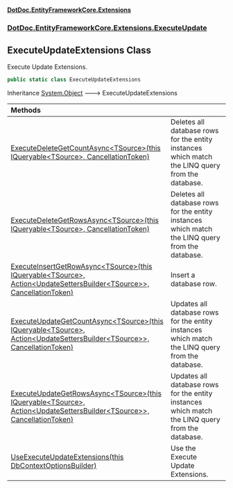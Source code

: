 #### [DotDoc\.EntityFrameworkCore\.Extensions](Home.md 'Home')
### [DotDoc\.EntityFrameworkCore\.Extensions\.ExecuteUpdate](DotDoc.EntityFrameworkCore.Extensions.ExecuteUpdate.md 'DotDoc\.EntityFrameworkCore\.Extensions\.ExecuteUpdate')

## ExecuteUpdateExtensions Class

Execute Update Extensions\.

```csharp
public static class ExecuteUpdateExtensions
```

Inheritance [System\.Object](https://learn.microsoft.com/en-us/dotnet/api/system.object 'System\.Object') &#129106; ExecuteUpdateExtensions

| Methods | |
| :--- | :--- |
| [ExecuteDeleteGetCountAsync&lt;TSource&gt;\(this IQueryable&lt;TSource&gt;, CancellationToken\)](ExecuteUpdateExtensions.ExecuteDeleteGetCountAsync.G97QR4KV4O29CW7NA8M4LK6Y9.md 'DotDoc\.EntityFrameworkCore\.Extensions\.ExecuteUpdate\.ExecuteUpdateExtensions\.ExecuteDeleteGetCountAsync\<TSource\>\(this System\.Linq\.IQueryable\<TSource\>, System\.Threading\.CancellationToken\)') | Deletes all database rows for the entity instances which match the LINQ query from the database\. |
| [ExecuteDeleteGetRowsAsync&lt;TSource&gt;\(this IQueryable&lt;TSource&gt;, CancellationToken\)](ExecuteUpdateExtensions.ExecuteDeleteGetRowsAsync.NTUQ2MDCRFBCNFH2RN8XRNMZD.md 'DotDoc\.EntityFrameworkCore\.Extensions\.ExecuteUpdate\.ExecuteUpdateExtensions\.ExecuteDeleteGetRowsAsync\<TSource\>\(this System\.Linq\.IQueryable\<TSource\>, System\.Threading\.CancellationToken\)') | Deletes all database rows for the entity instances which match the LINQ query from the database\. |
| [ExecuteInsertGetRowAsync&lt;TSource&gt;\(this IQueryable&lt;TSource&gt;, Action&lt;UpdateSettersBuilder&lt;TSource&gt;&gt;, CancellationToken\)](ExecuteUpdateExtensions.ExecuteInsertGetRowAsync.N5L33IBE12KL0PYEFJPPG95GB.md 'DotDoc\.EntityFrameworkCore\.Extensions\.ExecuteUpdate\.ExecuteUpdateExtensions\.ExecuteInsertGetRowAsync\<TSource\>\(this System\.Linq\.IQueryable\<TSource\>, System\.Action\<Microsoft\.EntityFrameworkCore\.Query\.UpdateSettersBuilder\<TSource\>\>, System\.Threading\.CancellationToken\)') | Insert a database row\. |
| [ExecuteUpdateGetCountAsync&lt;TSource&gt;\(this IQueryable&lt;TSource&gt;, Action&lt;UpdateSettersBuilder&lt;TSource&gt;&gt;, CancellationToken\)](ExecuteUpdateExtensions.ExecuteUpdateGetCountAsync.XC1YSL32OLE3CRODZ3B8A41E8.md 'DotDoc\.EntityFrameworkCore\.Extensions\.ExecuteUpdate\.ExecuteUpdateExtensions\.ExecuteUpdateGetCountAsync\<TSource\>\(this System\.Linq\.IQueryable\<TSource\>, System\.Action\<Microsoft\.EntityFrameworkCore\.Query\.UpdateSettersBuilder\<TSource\>\>, System\.Threading\.CancellationToken\)') | Updates all database rows for the entity instances which match the LINQ query from the database\. |
| [ExecuteUpdateGetRowsAsync&lt;TSource&gt;\(this IQueryable&lt;TSource&gt;, Action&lt;UpdateSettersBuilder&lt;TSource&gt;&gt;, CancellationToken\)](ExecuteUpdateExtensions.ExecuteUpdateGetRowsAsync.LEJYPFLS4A2L2NUD20LJMS76E.md 'DotDoc\.EntityFrameworkCore\.Extensions\.ExecuteUpdate\.ExecuteUpdateExtensions\.ExecuteUpdateGetRowsAsync\<TSource\>\(this System\.Linq\.IQueryable\<TSource\>, System\.Action\<Microsoft\.EntityFrameworkCore\.Query\.UpdateSettersBuilder\<TSource\>\>, System\.Threading\.CancellationToken\)') | Updates all database rows for the entity instances which match the LINQ query from the database\. |
| [UseExecuteUpdateExtensions\(this DbContextOptionsBuilder\)](ExecuteUpdateExtensions.UseExecuteUpdateExtensions.8EVJGRS4YF4T3EF3YO0SQPB69.md 'DotDoc\.EntityFrameworkCore\.Extensions\.ExecuteUpdate\.ExecuteUpdateExtensions\.UseExecuteUpdateExtensions\(this Microsoft\.EntityFrameworkCore\.DbContextOptionsBuilder\)') | Use the Execute Update Extensions\. |

